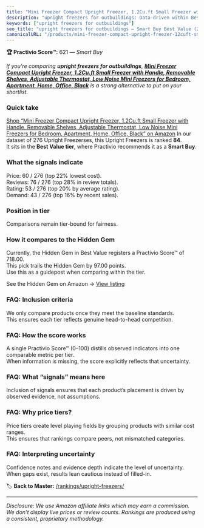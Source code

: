 ```yaml
---
title: "Mini Freezer Compact Upright Freezer, 1.2Cu.ft Small Freezer with Handle, Removable Shelves, Adjustable Thermostat, Low Noise Mini Freezers for Bedroom, Apartment, Home, Office, Black"
description: "upright freezers for outbuildings: Data-driven within Best Value ranking using the Practivio Score™. Positioned by quality, value, demand, findability, momentu…"
keywords: ["upright freezers for outbuildings"]
seo_title: "upright freezers for outbuildings — Smart Buy Best Value (2025)"
canonicalURL: "/products/mini-freezer-compact-upright-freezer-12cuft-small-freezer-with-handle-removable-shelves-adjustable-thermostat-low-noise-mini-freezers-for-bedroom-apartment-home-office-black-B0C287B2TR/"
---
```


**🏆 Practivio Score™:** 621 — _Smart Buy_


*If you're comparing **upright freezers for outbuildings**, **[Mini Freezer Compact Upright Freezer, 1.2Cu.ft Small Freezer with Handle, Removable Shelves, Adjustable Thermostat, Low Noise Mini Freezers for Bedroom, Apartment, Home, Office, Black](https://www.amazon.com/dp/B0C287B2TR?tag=practivio-20)** is a strong alternative to put on your shortlist.*
### Quick take
[Shop “Mini Freezer Compact Upright Freezer, 1.2Cu.ft Small Freezer with Handle, Removable Shelves, Adjustable Thermostat, Low Noise Mini Freezers for Bedroom, Apartment, Home, Office, Black” on Amazon](https://www.amazon.com/dp/B0C287B2TR?tag=practivio-20)
In our dataset of 276 Upright Freezerses, this Upright Freezers is ranked **84**.  
It sits in the **Best Value tier**, where Practivio recommends it as a **Smart Buy**.

### What the signals indicate
Price: 60 / 276 (top 22% lowest cost).  
Reviews: 76 / 276 (top 28% in review totals).  
Rating: 53 / 276 (top 20% by average rating).  
Demand: 43 / 276 (top 16% by recent sales).

### Position in tier
Comparisons remain tier-bound for fairness.

### How it compares to the Hidden Gem
Currently, the Hidden Gem in Best Value registers a Practivio Score™ of 718.00.  
This pick trails the Hidden Gem by 97.00 points.  
Use this as a guidepost when comparing within the tier.  

See the Hidden Gem on Amazon → [View listing](https://www.amazon.com/dp/B00IR8H55A?tag=practivio-20)

### FAQ: Inclusion criteria
We only compare products once they meet the baseline standards.  
This ensures each tier reflects genuine head-to-head competition.

### FAQ: How the score works
A single Practivio Score™ (0–100) distills observed indicators into one comparable metric per tier.  
When information is missing, the score explicitly reflects that uncertainty.

### FAQ: What “signals” means here
Inclusion of signals ensures that each product’s placement is driven by observed evidence, not assumptions.

### FAQ: Why price tiers?
Price tiers create level playing fields by grouping products with similar cost ranges.  
This ensures that rankings compare peers, not mismatched categories.

### FAQ: Interpreting uncertainty
Confidence notes and evidence depth indicate the level of uncertainty.  
When gaps exist, results lean cautious instead of filled-in.


🏷️ **Back to Master:** [/rankings/upright-freezers/](/rankings/upright-freezers/)

---
_Disclosure: We use Amazon affiliate links which may earn a commission. We don’t display live prices or review counts. Rankings are produced using a consistent, proprietary methodology._
